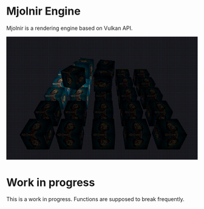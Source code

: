# Mjolnir Engine

Mjolnir is a rendering engine based on Vulkan API.

![](./readme/cube.gif)

# Work in progress

This is a work in progress. Functions are supposed to break frequently.
